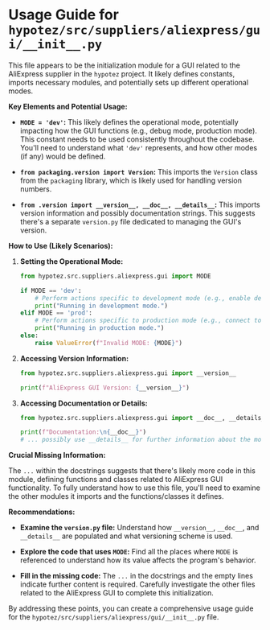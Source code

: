 # Usage Guide for `hypotez/src/suppliers/aliexpress/gui/__init__.py`

This file appears to be the initialization module for a GUI related to the AliExpress supplier in the `hypotez` project.  It likely defines constants, imports necessary modules, and potentially sets up different operational modes.

**Key Elements and Potential Usage:**

* **`MODE = 'dev'`:** This likely defines the operational mode, potentially impacting how the GUI functions (e.g., debug mode, production mode).  This constant needs to be used consistently throughout the codebase.  You'll need to understand what `'dev'` represents, and how other modes (if any) would be defined.

* **`from packaging.version import Version`:** This imports the `Version` class from the `packaging` library, which is likely used for handling version numbers.

* **`from .version import __version__, __doc__, __details__`:** This imports version information and possibly documentation strings. This suggests there's a separate `version.py` file dedicated to managing the GUI's version.

**How to Use (Likely Scenarios):**

1. **Setting the Operational Mode:**

   ```python
   from hypotez.src.suppliers.aliexpress.gui import MODE

   if MODE == 'dev':
       # Perform actions specific to development mode (e.g., enable debugging, use placeholder data)
       print("Running in development mode.")
   elif MODE == 'prod':
       # Perform actions specific to production mode (e.g., connect to a database, use real data)
       print("Running in production mode.")
   else:
       raise ValueError(f"Invalid MODE: {MODE}")
   ```

2. **Accessing Version Information:**

   ```python
   from hypotez.src.suppliers.aliexpress.gui import __version__

   print(f"AliExpress GUI Version: {__version__}")
   ```

3. **Accessing Documentation or Details:**

   ```python
   from hypotez.src.suppliers.aliexpress.gui import __doc__, __details__

   print(f"Documentation:\n{__doc__}")
   # ... possibly use __details__ for further information about the module
   ```

**Crucial Missing Information:**

The `...` within the docstrings suggests that there's likely more code in this module, defining functions and classes related to AliExpress GUI functionality.  To fully understand how to use this file, you'll need to examine the other modules it imports and the functions/classes it defines.

**Recommendations:**

* **Examine the `version.py` file:** Understand how `__version__`, `__doc__`, and `__details__` are populated and what versioning scheme is used.

* **Explore the code that uses `MODE`:** Find all the places where `MODE` is referenced to understand how its value affects the program's behavior.

* **Fill in the missing code:** The `...` in the docstrings and the empty lines indicate further content is required. Carefully investigate the other files related to the AliExpress GUI to complete this initialization.


By addressing these points, you can create a comprehensive usage guide for the `hypotez/src/suppliers/aliexpress/gui/__init__.py` file.